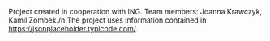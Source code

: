 Project created in cooperation with ING. Team members: Joanna Krawczyk, Kamil Zombek./n
The project uses information contained in https://jsonplaceholder.typicode.com/.


